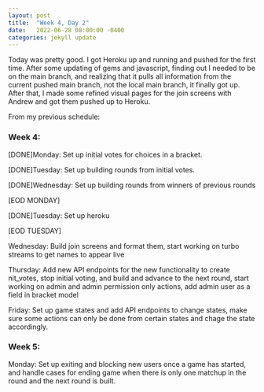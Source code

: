 ```yaml
---
layout: post
title:  "Week 4, Day 2"
date:   2022-06-28 08:00:00 -0400
categories: jekyll update
---
```


Today was pretty good. I got Heroku up and running and pushed for the first time. After some updating of gems and javascript, finding out I needed to be on the main branch, and realizing that it pulls all information from the current pushed main branch, not the local main branch, it finally got up. After that, I made some refined visual pages for the join screens with Andrew and got them pushed up to Heroku.

From my previous schedule:

### Week 4:
[DONE]Monday: Set up initial votes for choices in a bracket.

[DONE]Tuesday: Set up building rounds from initial votes.

[DONE]Wednesday: Set up building rounds from winners of previous rounds

[EOD MONDAY]

[DONE]Tuesday: Set up heroku

[EOD TUESDAY]

Wednesday: Build join screens and format them, start working on turbo streams to get names to appear live


Thursday: Add new API endpoints for the new functionality to create nit_votes, stop initial voting, and build and advance to the next round, start working on admin and admin permission only actions, add admin user as a field in bracket model


Friday: Set up game states and add API endpoints to change states, make sure some actions can only be done from certain states and chage the state accordingly.

### Week 5:

Monday: Set up exiting and blocking new users once a game has started, and handle cases for ending game when there is only one matchup in the round and the next round is built.